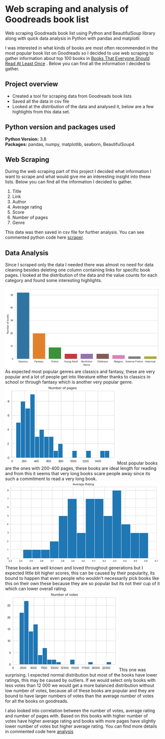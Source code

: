 # Web scraping and analysis of Goodreads book list
Web scraping Goodreads book list using Python and BeautifulSoup library along with quick data analysis in Python with pandas and matplotli

I was interested in what kinds of books are most often recommended in the most popular book list on Goodreads so I decided to use web scraping to gather information about top 100 books in [Books That Everyone Should Read At Least Once](https://www.goodreads.com/list/show/264.Books_That_Everyone_Should_Read_At_Least_Once) . Below you can find all the information I decided to gather.


## Project overview
* Created a tool for scraping data from Goodreads book lists
* Saved all the data in csv file
* Looked at the distribution of the data and analysed it, below are a few highlights from this data set.

## Python version and packages used 
**Python Version:** 3.8  
**Packages:** pandas, numpy, matplotlib, seaborn, BeautifulSoup4

## Web Scraping
During the web scraping part of this project I decided what information I want to scrape and what would give me an interesting insight into these lists. Below you can find all the information I decided to gather.

1. Title
2. Link
3. Author
4. Average rating
5. Score
6. Number of pages
7. Genre

This data was then saved in csv file for further analysis. You can see commented python code here [scraper](https://github.com/Fibonacci-bot/Web-scraping-and-analysis-of-Goodreads-book-list/blob/main/goodreads_scraper.py).

## Data Analysis

Since I scraped only the data I needed there was almost no need for data cleaning besides deleting one column containing links for specific book pages. I looked at the distribution of the data and the value counts for each category and found some interesting highlights.

  ![Genres](/images/genres.png)
  As expected most popular genres are classics and fantasy, these are very popular and a lot of people get into literature either thanks to classics in school or through fantasy which is another very popular genre.
  ![Number of pages](/images/pages_hist.png)
  Most popular books are the ones with 200-400 pages, these books are ideal length for reading and from this it seems that very long books scare people away since its such a commitment to read a very long book.
  ![Average rating](/images/rating_hist.png)
  These books are well known and loved throughout generations but I expected little bit higher scores, this can be caused by their popularity, its bound to happen that even people who wouldn't necessarily pick books like this on their own these because they are so popular but its not their cup of it which can lower overall rating.
  ![Number of votes](/images/votes_hist.png)
  This one was surprising. I expected normal distribution but most of the books have lower ratings, this may be caused by outliers. If we would select only books with less votes than 12 000 we would get a more balanced distribution without low number of votes, because all of these books are popular and they are bound to have larger numbers of votes than the average number of votes for all the books on goodreads.
  
I also looked into correlation between the number of votes, average rating and number of pages with. Based on this books with higher number of votes have higher average rating and books with more pages have slightly lower number of votes but higher average rating. You can find more details in commented code here [analysis](https://github.com/Fibonacci-bot/Web-scraping-and-analysis-of-Goodreads-book-list/blob/main/goodreads_analysis.py)





